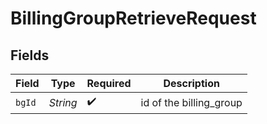 # BillingGroupRetrieveRequest


## Fields

| Field                   | Type                    | Required                | Description             |
| ----------------------- | ----------------------- | ----------------------- | ----------------------- |
| `bgId`                  | *String*                | :heavy_check_mark:      | id of the billing_group |